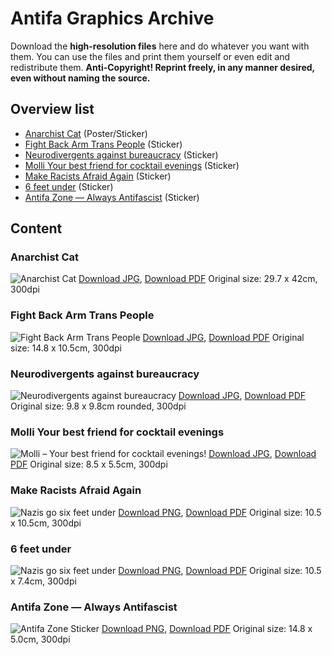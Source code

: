 # Antifa Graphics Archive

Download the **high-resolution files** here and do whatever you want with them. You can use the files and print them yourself or even edit and redistribute them.
**Anti-Copyright! Reprint freely, in any manner desired, even without naming the source.**


## Overview list

* [Anarchist Cat](#anarchist-cat) (Poster/Sticker)
* [Fight Back Arm Trans People](#fight-back-arm-trans-people) (Sticker)
* [Neurodivergents against bureaucracy](#neurodivergents-against-bureaucracy) (Sticker)
* [Molli Your best friend for cocktail evenings](#molli-your-best-friend-for-cocktail-evenings) (Sticker)
* [Make Racists Afraid Again](#make-racists-afraid-again) (Sticker)
* [6 feet under](#6-feet-under) (Sticker)
* [Antifa Zone — Always Antifascist](#antifa-zone--always-antifascist) (Sticker)

## Content

### Anarchist Cat
![Anarchist Cat](files/fightbackarmtranspeople/fightbackarmtrans.jpg)
[Download JPG](https://github.com/antifagraphics/antifagraphics.github.io/raw/main/files/anarchist-cat/anarchist-cat.jpg), [Download PDF](https://github.com/antifagraphics/antifagraphics.github.io/raw/main/files/anarchist-cat/anarchist-cat.pdf) Original size: 29.7 x 42cm, 300dpi

### Fight Back Arm Trans People
![Fight Back Arm Trans People](files/fightbackarmtranspeople/fightbackarmtrans.jpg)
[Download JPG](https://github.com/antifagraphics/antifagraphics.github.io/raw/main/files/fightbackarmtranspeople/fightbackarmtrans.jpg), [Download PDF](https://github.com/antifagraphics/antifagraphics.github.io/raw/main/files/fightbackarmtranspeople/fightbackarmtrans.pdf) Original size: 14.8 x 10.5cm, 300dpi

### Neurodivergents against bureaucracy
![Neurodivergents against bureaucracy](files/neurodivergentsagainstbureaucracy/neurodivergents_against_bureaucracy.jpg)
[Download JPG](https://github.com/antifagraphics/antifagraphics.github.io/raw/main/files/neurodivergentsagainstbureaucracy/neurodivergents_against_bureaucracy.jpg), [Download PDF](https://github.com/antifagraphics/antifagraphics.github.io/raw/main/files/neurodivergentsagainstbureaucracy/neurodivergents_against_bureaucracy.pdf) Original size: 9.8 x 9.8cm rounded, 300dpi

### Molli Your best friend for cocktail evenings
![Molli – Your best friend for cocktail evenings!](files/molli/molli_your_best_friend.jpg)
[Download JPG](https://github.com/antifagraphics/antifagraphics.github.io/raw/main/files/molli/molli_your_best_friend.jpg), [Download PDF](https://github.com/antifagraphics/antifagraphics.github.io/raw/main/files/molli/molli_your_best_friend.pdf) Original size: 8.5 x 5.5cm, 300dpi

### Make Racists Afraid Again
![Nazis go six feet under](files/makeracistsafraid/makeracistsafraid.jpg)
[Download PNG](https://github.com/antifagraphics/antifagraphics.github.io/raw/main/files/makeracistsafraid/makeracistsafraid.jpg), [Download PDF](https://github.com/antifagraphics/antifagraphics.github.io/raw/main/files/makeracistsafraid/makeracistsafraid.pdf) Original size: 10.5 x 10.5cm, 300dpi

### 6 feet under
![Nazis go six feet under](files/sixfeetunder/sixfeetunder.png)
[Download PNG](https://github.com/antifagraphics/antifagraphics.github.io/raw/main/files/sixfeetunder/sixfeetunder.png), [Download PDF](https://github.com/antifagraphics/antifagraphics.github.io/raw/main/files/sixfeetunder/sixfeetunder.pdf) Original size: 10.5 x 7.4cm, 300dpi

### Antifa Zone — Always Antifascist
![Antifa Zone Sticker](files/antifazone/antifazone.png)
[Download PNG](https://github.com/antifagraphics/antifagraphics.github.io/raw/main/files/antifazone/antifazone.png), [Download PDF](https://github.com/antifagraphics/antifagraphics.github.io/raw/main/files/antifazone/antifazone.pdf) Original size: 14.8 x 5.0cm, 300dpi
